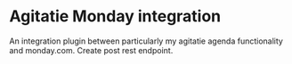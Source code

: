 # Agitatie Monday integration

An integration plugin between particularly my agitatie agenda functionality and monday.com.
Create post rest endpoint.